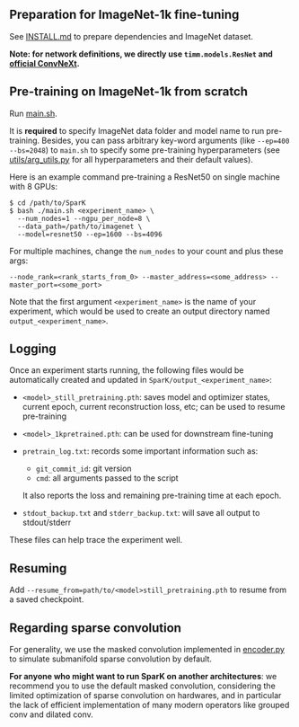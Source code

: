 ## Preparation for ImageNet-1k fine-tuning

See [INSTALL.md](https://github.com/keyu-tian/SparK/blob/main/INSTALL.md) to prepare dependencies and ImageNet dataset.

**Note: for network definitions, we directly use `timm.models.ResNet` and [official ConvNeXt](https://github.com/facebookresearch/ConvNeXt/blob/048efcea897d999aed302f2639b6270aedf8d4c8/models/convnext.py).**


## Pre-training on ImageNet-1k from scratch

Run [main.sh](https://github.com/keyu-tian/SparK/blob/main/main.sh).

It is **required** to specify ImageNet data folder and model name to run pre-training.
Besides, you can pass arbitrary key-word arguments (like `--ep=400 --bs=2048`) to `main.sh` to specify some pre-training hyperparameters (see [utils/arg_utils.py](https://github.com/keyu-tian/SparK/blob/main/utils/arg_utils.py) for all hyperparameters and their default values).


Here is an example command pre-training a ResNet50 on single machine with 8 GPUs:
```shell script
$ cd /path/to/SparK
$ bash ./main.sh <experiment_name> \
  --num_nodes=1 --ngpu_per_node=8 \
  --data_path=/path/to/imagenet \
  --model=resnet50 --ep=1600 --bs=4096
```

For multiple machines, change the `num_nodes` to your count and plus these args:
```shell script
--node_rank=<rank_starts_from_0> --master_address=<some_address> --master_port=<some_port>
```

Note that the first argument `<experiment_name>` is the name of your experiment, which would be used to create an output directory named `output_<experiment_name>`.


## Logging

Once an experiment starts running, the following files would be automatically created and updated in `SparK/output_<experiment_name>`:

- `<model>_still_pretraining.pth`: saves model and optimizer states, current epoch, current reconstruction loss, etc; can be used to resume pre-training
- `<model>_1kpretrained.pth`: can be used for downstream fine-tuning
- `pretrain_log.txt`: records some important information such as:
    - `git_commit_id`: git version
    - `cmd`: all arguments passed to the script
    
    It also reports the loss and remaining pre-training time at each epoch.

- `stdout_backup.txt` and `stderr_backup.txt`: will save all output to stdout/stderr

These files can help trace the experiment well.


## Resuming

Add `--resume_from=path/to/<model>still_pretraining.pth` to resume from a saved checkpoint.


## Regarding sparse convolution

For generality, we use the masked convolution implemented in [encoder.py](https://github.com/keyu-tian/SparK/blob/main/encoder.py) to simulate submanifold sparse convolution by default.
<!--If `--sparse_conv=1` is not specified, this masked convolution would be used in pre-training.-->

**For anyone who might want to run SparK on another architectures**:
we recommend you to use the default masked convolution, 
considering the limited optimization of sparse convolution on hardwares, and in particular the lack of efficient implementation of many modern operators like grouped conv and dilated conv.
